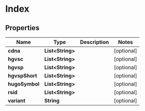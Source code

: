 
# Index

## Properties
Name | Type | Description | Notes
------------ | ------------- | ------------- | -------------
**cdna** | **List&lt;String&gt;** |  |  [optional]
**hgvsc** | **List&lt;String&gt;** |  |  [optional]
**hgvsp** | **List&lt;String&gt;** |  |  [optional]
**hgvspShort** | **List&lt;String&gt;** |  |  [optional]
**hugoSymbol** | **List&lt;String&gt;** |  |  [optional]
**rsid** | **List&lt;String&gt;** |  |  [optional]
**variant** | **String** |  |  [optional]



